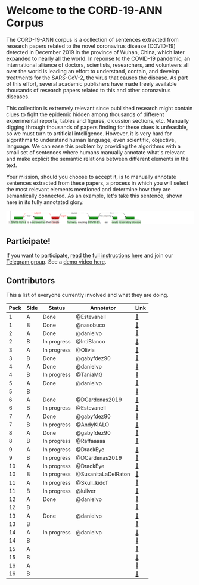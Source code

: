 # Welcome to the CORD-19-ANN Corpus

The CORD-19-ANN corpus is a collection of sentences extracted from research papers related to the novel coronavirus disease (COVID-19) detected in December 2019 in the province of Wuhan, China, which later expanded to nearly all the world. In reponse to the COVID-19 pandemic, an international alliance of doctors, scientists, researchers, and volunteers all over the world is leading an effort to understand, contain, and develop treatments for the SARS-CoV-2, the virus that causes the disease. As part of this effort, several academic publishers have made freely available thousands of research papers related to this and other coronavirus diseases.

This collection is extremely relevant since published research might contain clues to fight the epidemic hidden among thousands of different experimental reports, tables and figures, dicussion sections, etc. Manually digging through thousands of papers finding for these clues is unfeasible, so we must turn to artificial intelligence. However, it is very hard for algorithms to understand human language, even scientific, objective, language. We can ease this problem by providing the algorithms with a small set of sentences where humans manually annotate what's relevant and make explicit the semantic relations between different elements in the text.

Your mission, should you choose to accept it, is to manually annotate sentences extracted from these papers, a process in which you will select the most relevant elements mentioned and determine how they are semantically connected. As an example, let's take this sentence, shown here in its fully annotated glory.

![](docs/img1.png)

## Participate!

If you want to participate, [read the full instructions here](docs/instructions.md) and join our [Telegram group](https://t.me/cord19).
See a [demo video here](https://github.com/matcom/cord19-ann/raw/master/docs/demo.mp4).

## Contributors

This a list of everyone currently involved and what they are doing.

| **Pack** | **Side** | **Status**  | **Annotator**  | **Link** |
|----------|----------|-------------|----------------|----------|
|      1   | A        | Done        | @Estevanell    | [🔗](http://ssh.apiad.net:8080/#/cord19/packs/pack01/first/pack01-first) |
|      1   | B        | Done        | @nasobuco      | [🔗](http://ssh.apiad.net:8080/#/cord19/packs/pack01/second/pack01-second) |
|      2   | A        | Done        | @danielvp      | [🔗](http://ssh.apiad.net:8080/#/cord19/packs/pack02/first/pack02-first) |
|      2   | B        | In progress | @IntiBlanco    | [🔗](http://ssh.apiad.net:8080/#/cord19/packs/pack02/second/pack02-second) |
|      3   | A        | In progress | @Olivia        | [🔗](http://ssh.apiad.net:8080/#/cord19/packs/pack03/first/pack03-first) |
|      3   | B        | Done        | @gabyfdez90    | [🔗](http://ssh.apiad.net:8080/#/cord19/packs/pack03/second/pack03-second) |
|      4   | A        | Done        | @danielvp      | [🔗](http://ssh.apiad.net:8080/#/cord19/packs/pack04/first/pack04-first) |
|      4   | B        | In progress | @TaniaMG       | [🔗](http://ssh.apiad.net:8080/#/cord19/packs/pack04/second/pack04-second) |
|      5   | A        | Done        | @danielvp      | [🔗](http://ssh.apiad.net:8080/#/cord19/packs/pack05/first/pack05-first) |
|      5   | B        |             |                | [🔗](http://ssh.apiad.net:8080/#/cord19/packs/pack05/second/pack05-second) |
|      6   | A        | Done        | @DCardenas2019 | [🔗](http://ssh.apiad.net:8080/#/cord19/packs/pack06/first/pack06-first) |
|      6   | B        | In progress | @Estevanell    | [🔗](http://ssh.apiad.net:8080/#/cord19/packs/pack06/second/pack06-second) |
|      7   | A        | Done        | @gabyfdez90    | [🔗](http://ssh.apiad.net:8080/#/cord19/packs/pack07/first/pack07-first) |
|      7   | B        | In progress | @AndyKIALO     | [🔗](http://ssh.apiad.net:8080/#/cord19/packs/pack07/second/pack07-second) |
|      8   | A        | Done        | @gabyfdez90    | [🔗](http://ssh.apiad.net:8080/#/cord19/packs/pack08/first/pack08-first) |
|      8   | B        | In progress | @Raffaaaaa     | [🔗](http://ssh.apiad.net:8080/#/cord19/packs/pack08/second/pack08-second) |
|      9   | A        | In progress | @DrackEye      | [🔗](http://ssh.apiad.net:8080/#/cord19/packs/pack09/first/pack09-first) |
|      9   | B        | In progress | @DCardenas2019 | [🔗](http://ssh.apiad.net:8080/#/cord19/packs/pack09/second/pack09-second) |
|     10   | A        | In progress | @DrackEye      | [🔗](http://ssh.apiad.net:8080/#/cord19/packs/pack10/first/pack10-first) |
|     10   | B        | In progress | @SusanitaLaDelRaton | [🔗](http://ssh.apiad.net:8080/#/cord19/packs/pack10/second/pack10-second) |
|     11   | A        | In progress | @Skull_kiddf   | [🔗](http://ssh.apiad.net:8080/#/cord19/packs/pack11/first/pack11-first) |
|     11   | B        | In progress | @luilver       | [🔗](http://ssh.apiad.net:8080/#/cord19/packs/pack11/second/pack11-second) |
|     12   | A        | Done        | @danielvp      | [🔗](http://ssh.apiad.net:8080/#/cord19/packs/pack12/first/pack12-first) |
|     12   | B        |             |                | [🔗](http://ssh.apiad.net:8080/#/cord19/packs/pack12/second/pack12-second) |
|     13   | A        | Done        | @danielvp      | [🔗](http://ssh.apiad.net:8080/#/cord19/packs/pack13/first/pack13-first) |
|     13   | B        |             |                | [🔗](http://ssh.apiad.net:8080/#/cord19/packs/pack13/second/pack13-second) |
|     14   | A        | In progress | @danielvp      | [🔗](http://ssh.apiad.net:8080/#/cord19/packs/pack14/first/pack14-first) |
|     14   | B        |             |                | [🔗](http://ssh.apiad.net:8080/#/cord19/packs/pack14/second/pack14-second) |
|     15   | A        |             |                | [🔗](http://ssh.apiad.net:8080/#/cord19/packs/pack15/first/pack15-first) |
|     15   | B        |             |                | [🔗](http://ssh.apiad.net:8080/#/cord19/packs/pack15/second/pack15-second) |
|     16   | A        |             |                | [🔗](http://ssh.apiad.net:8080/#/cord19/packs/pack16/first/pack16-first) |
|     16   | B        |             |                | [🔗](http://ssh.apiad.net:8080/#/cord19/packs/pack16/second/pack16-second) |
